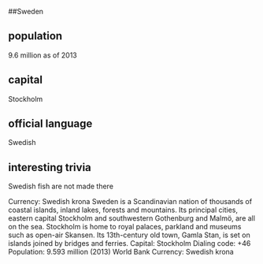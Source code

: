 ##Sweden
## population
9.6 million as of 2013

## capital
Stockholm
 
## official language
Swedish

## interesting trivia
Swedish fish are not made there

Currency: Swedish krona
Sweden is a Scandinavian nation of thousands of coastal islands,
inland lakes, forests and mountains. Its principal cities, eastern capital Stockholm 
and southwestern Gothenburg and Malmö, are all on the sea. Stockholm is home to royal palaces, 
parkland and museums such as open-air Skansen. Its 13th-century old town, Gamla Stan, is set 
on islands joined by bridges and ferries.
Capital: Stockholm
Dialing code: +46
Population: 9.593 million (2013) World Bank
Currency: Swedish krona

